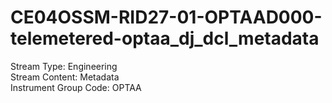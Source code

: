 # CE04OSSM-RID27-01-OPTAAD000-telemetered-optaa_dj_dcl_metadata

Stream Type: Engineering<br>
Stream Content: Metadata<br>
Instrument Group Code: OPTAA<br>
